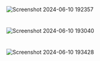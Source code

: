 ![Screenshot 2024-06-10 192357](https://github.com/RoshniRanaDS/belly-button-challenge/assets/161755928/88db9861-db97-4feb-8fa2-7ae22aeaa8cc)
#
![Screenshot 2024-06-10 193040](https://github.com/RoshniRanaDS/belly-button-challenge/assets/161755928/3ec1c02e-b07c-4dae-9d96-2a0e3934cbd9)
#
![Screenshot 2024-06-10 193428](https://github.com/RoshniRanaDS/belly-button-challenge/assets/161755928/fa659de5-c202-4dc7-9be4-ff242e685521)

